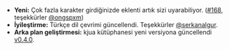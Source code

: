 * **Yeni:** Çok fazla karakter girdiğinizde eklenti artık sizi uyarabiliyor. ([#168](https://github.com/rugk/offline-qr-code/pull/168), teşekkürler [@ongspxm](https://github.com/ongspxm))
* **İyileştirme:** Türkçe dil çevrimi güncellendi. Teşekkürler [@serkanalgur](https://github.com/serkanalgur).
* **Arka plan geliştirmesi:** kjua kütüphanesi yeni versiyona güncellendi [v0.4.0](https://github.com/lrsjng/kjua/tree/v0.4.0).
